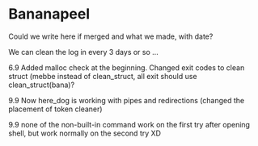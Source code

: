 # Bananapeel
Could we write here if merged and what we made, with date?

We can clean the log in every 3 days or so ...

6.9 Added malloc check at the beginning. Changed exit codes to clean struct (mebbe instead of clean_struct, all exit should use clean_struct(bana)?

9.9 Now here_dog is working with pipes and redirections (changed the placement of token cleaner)

9.9 none of the non-built-in command work on the first try after opening shell, but work normally on the second try XD
